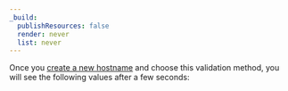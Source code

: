 ```yaml
---
_build:
  publishResources: false
  render: never
  list: never
---
```


Once you [create a new hostname](/cloudflare-for-platforms/cloudflare-for-saas/security/certificate-management/issue-and-validate/issue-certificates/) and choose this validation method, you will see the following values after a few seconds:
